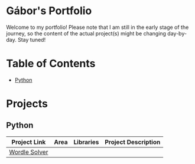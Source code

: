# Gábor's Portfolio
Welcome to my portfolio! Please note that I am still in the early stage of the journey, so the content of the actual project(s) might be changing day-by-day. Stay tuned!

# Table of Contents
- [Python](#Python)

# Projects
## Python
| Project Link                                              | Area         | Libraries  | Project Description          |
|-----------------------------------------------------------|--------------|------------|------------------------------|
| [Wordle Solver](https://github.com/gbrsoos/Wordle-Solver) |              |            |                              |
